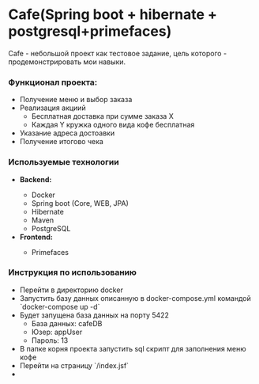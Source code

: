 <h1> Cafe(Spring boot + hibernate + postgresql+primefaces)</h1>
<p> Cafe - небольшой проект как тестовое задание, цель которого - продемонстрировать мои навыки. </p>
 <h3>Функционал проекта:</h3>
 <ul>
    <li> Получение меню и выбор заказа </li>
    <li> Реализация акциий
      <ul> <li>Бесплатная доставка при сумме заказа Х </li></ul>
      <ul> <li> Каждая Y кружка одного вида кофе бесплатная </li> </ul>
    </li>
    <li> Указание адреса достоавки </li>
    <li> Получение итогово чека </li>
    
 </ul>
 
 
 <h3> Используемые технологии</h3>
 <ul>
    <li><b>Backend:</b></li>
    <ul>
        <li> Docker </li>
        <li>Spring boot (Core, WEB, JPA)</li>
        <li>Hibernate</li>
        <li>Maven</li>
        <li>PostgreSQL</li>
   </ul>
   <li><b>Frontend:</b></li>
    <ul>
        <li> Primefaces </li>    
   </ul>
 </ul>
 
 <h3> Инструкция по использованию</h3>
  <ul>
  <li> Перейти в директорию docker </li>
  <li> Запустить базу данных описанную в docker-compose.yml командой `docker-compose up -d` </li>
  <li> Будет запущена база данных на порту 5422 
    <ul>
    <li> База данных: cafeDB  </li>
    <li> Юзер: appUser </li> 
    <li> Пароль: 13 </li>
    </ul>
   </li> 
  <li> В папке корня проекта запустить sql скрипт для заполнения меню кофе </li>
  <li> Перейти на страницу `/index.jsf` <li>
   

